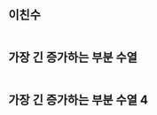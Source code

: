 ## 이친수

```python

```





## 가장 긴 증가하는 부분 수열

```python

```





## 가장 긴 증가하는 부분 수열 4

```python

```

